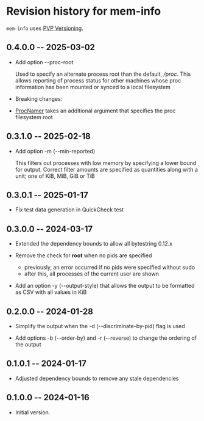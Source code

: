 # Revision history for mem-info

`mem-info` uses [PVP Versioning][1].

## 0.4.0.0 -- 2025-03-02

- Add option --proc-root

  Used to specify an alternate process root than the default, _/proc_. This
  allows reporting of process status for other machines whose proc information
  has been mounted or synced to a local filesystem
  
- Breaking changes:

* [ProcNamer][2] takes an additional argument that specifies the proc filesystem root


## 0.3.1.0 -- 2025-02-18

- Add option -m (--min-reported)

  This filters out processes with low memory by specifying a lower bound for
  output. Correct filter amounts are specified as quantities along with a unit;
  one of KiB, MiB, GiB or TiB

## 0.3.0.1 -- 2025-01-17

- Fix test data generation in QuickCheck test

## 0.3.0.0 -- 2024-03-17

- Extended the dependency bounds to allow all bytestring 0.12.x

- Remove the check for __root__ when no pids are specified

  - previously, an error occurred if no pids were specified without sudo
  - after this, all processes of the current user are shown

- Add an option -y (--output-style) that allows the output to be formatted as
  CSV with all values in KiB

## 0.2.0.0 -- 2024-01-28

- Simplify the output when the -d (--discriminate-by-pid) flag is used

- Add options -b (--order-by) and -r (--reverse) to change the ordering of the
  output

## 0.1.0.1 -- 2024-01-17

- Adjusted dependency bounds to remove any stale dependencies

## 0.1.0.0 -- 2024-01-16

* Initial version.

[1]: https://pvp.haskell.org
[2]: https://hackage.haskell.org/package/mem-info-0.3.1.0/docs/System-MemInfo.html#t:ProcNamer
